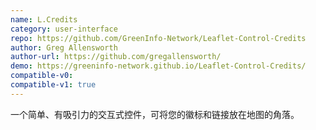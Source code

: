 ```yaml
---
name: L.Credits
category: user-interface
repo: https://github.com/GreenInfo-Network/Leaflet-Control-Credits
author: Greg Allensworth
author-url: https://github.com/gregallensworth/
demo: https://greeninfo-network.github.io/Leaflet-Control-Credits/
compatible-v0:
compatible-v1: true
---
```


一个简单、有吸引力的交互式控件，可将您的徽标和链接放在地图的角落。
